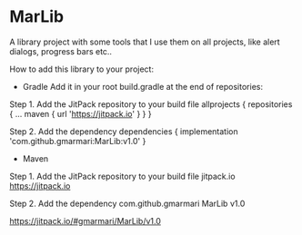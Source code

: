 # MarLib
A library project with some tools that I use them on all projects, like alert dialogs, progress bars etc..

How to add this library to your project:

- Gradle
Add it in your root build.gradle at the end of repositories:

Step 1. Add the JitPack repository to your build file
	allprojects {
		repositories {
			...
			maven { url 'https://jitpack.io' }
		}
	}
  
Step 2. Add the dependency
	dependencies {
	        implementation 'com.github.gmarmari:MarLib:v1.0'
	}
  
- Maven

Step 1. Add the JitPack repository to your build file
<repositories>
		<repository>
		    <id>jitpack.io</id>
		    <url>https://jitpack.io</url>
		</repository>
	</repositories>
  
Step 2. Add the dependency
	<dependency>
	    <groupId>com.github.gmarmari</groupId>
	    <artifactId>MarLib</artifactId>
	    <version>v1.0</version>
	</dependency>
  
  https://jitpack.io/#gmarmari/MarLib/v1.0
